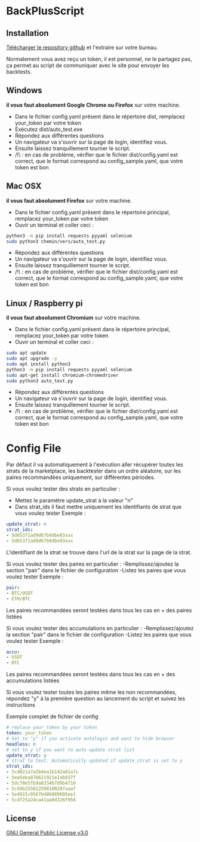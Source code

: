 # BackPlusScript

## Installation

[Télécharger le repository github](https://github.com/Thomas-Houtrique/BackPlusScript/archive/main.zip) et l'extraire sur votre bureau.

Normalement vous avez reçu un token, il est personnel, ne le partagez pas, ça permet au script de communiquer avec le site pour envoyer les backtests.

## Windows
**il vous faut absolument Google Chrome ou Firefox** sur votre machine.
- Dans le fichier config.yaml présent dans le répertoire dist, remplacez your_token par votre token 
- Exécutez dist/auto_test.exe
- Répondez aux différentes questions
- Un navigateur va s'ouvrir sur la page de login, identifiez vous.
- Ensuite laissez tranquillement tourner le script.
- /!\ : en cas de problème, vérifier que le fichier dist/config.yaml est correct, que le format correspond au config_sample.yaml, que votre token est bon

## Mac OSX
**il vous faut absolument Firefox** sur votre machine.
- Dans le fichier config.yaml présent dans le répertoire principal, remplacez your_token par votre token 
- Ouvir un terminal et coller ceci :
```bash
python3 -m pip install requests pyyaml selenium
sudo python3 chemin/vers/auto_test.py
```
- Répondez aux différentes questions
- Un navigateur va s'ouvrir sur la page de login, identifiez vous.
- Ensuite laissez tranquillement tourner le script.
- /!\ : en cas de problème, vérifier que le fichier dist/config.yaml est correct, que le format correspond au config_sample.yaml, que votre token est bon

## Linux / Raspberry pi
**il vous faut absolument Chromium** sur votre machine.
- Dans le fichier config.yaml présent dans le répertoire principal, remplacez your_token par votre token 
- Ouvir un terminal et coller ceci :
```bash
sudo apt update
sudo apt upgrade -y
sudo apt install python3
python3 -m pip install requests pyyaml selenium
sudo apt-get install chromium-chromedriver
sudo python3 auto_test.py
```
- Répondez aux différentes questions
- Un navigateur va s'ouvrir sur la page de login, identifiez vous.
- Ensuite laissez tranquillement tourner le script.
- /!\ : en cas de problème, vérifier que le fichier dist/config.yaml est correct, que le format correspond au config_sample.yaml, que votre token est bon

# Config File

Par défaut il va automatiquement à l'exécution aller récupérer toutes les strats de la marketplace, les backtester dans un ordre aléatoire, sur les paires recommandées uniquement, sur différentes périodes.

Si vous voulez tester des strats en particulier :
- Mettez le paramètre update_strat à la valeur "n"
- Dans strat_ids il faut mettre uniquement les identifiants de strat que vous voulez tester
Exemple : 
```yaml
update_strat: n
strat_ids:
- 5d65371ad9d67b9dbe83xxx
- 5d65371ad9d67b9dbe83xxx
```
L'identifiant de la strat se trouve dans l'url de la strat sur la page de la strat.

Si vous voulez tester des paires en particulier :
-Remplissez/ajoutez la section "pair" dans le fichier de configuration
-Listez les paires que vous voulez tester
Exemple :
```yaml
pair:
- BTC/USDT
- ETH/BTC
```
Les paires recommandées seront testées dans tous les cas en + des paires listées

Si vous voulez tester des accumulations en particulier :
-Remplissez/ajoutez la section "pair" dans le fichier de configuration
-Listez les paires que vous voulez tester
Exemple :
```yaml
accu:
- USDT
- BTC
```
Les paires recommandées seront testées dans tous les cas en + des accumulations listées

Si vous voulez tester toutes les paires même les non recommandées, répondez "y" à la première question au lancement du script et suivez les instructions

Exemple complet de fichier de config
```yaml
# replace your_token by your token
token: your_token
# Set to "y" if you activate autologin and want to hide browser
headless: n
# set to y if you want to auto update strat list
update_strat: y
# strat to test. Automatically updated if update_strat is set to y
strat_ids:
- 5cd021a7a2b4ea1b142a01a7c
- 5ea5eba876621921e1ab037f
- 5dc70e5fb9a8334b7d9b4716
- 5c58b255812598100207aaaf
- 5e4915c0567b48b089605ee1
- 5c4f25a24ca41aa0d326f956
```


## License
[GNU General Public License v3.0](https://choosealicense.com/licenses/gpl-3.0/)
